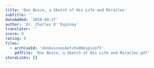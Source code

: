 ```yaml
---
title: 'Don Bosco, a Sketch of His Life and Miracles'
subtitle: ''
dateAdded: '2020-09-27'
author: 'Dr. Charles D''Espiney'
translator: ''
score: 0
rating: 0
files:
  - archiveId: 'donboscoasketcho00espiuoft'
    pdfFile: 'Don Bosco, a Sketch of His Life and Miracles.pdf'
storeLinks: []
---
```


